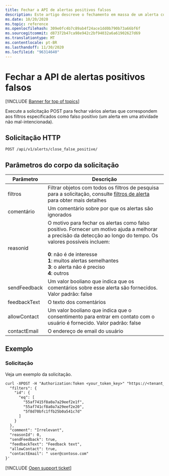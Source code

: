```yaml
---
title: Fechar a API de alertas positivos falsos
description: Este artigo descreve o fechamento em massa de um alerta como uma solicitação falsa positiva na API de alertas do Cloud App Security.
ms.date: 10/20/2020
ms.topic: reference
ms.openlocfilehash: 309e0fc4b7c89ab4f24ace1dd0b790b73a66bf6f
ms.sourcegitcommit: d87372b47ca98e942c2bf94032a6a61902627d69
ms.translationtype: MT
ms.contentlocale: pt-BR
ms.lasthandoff: 11/30/2020
ms.locfileid: "96314640"
---
```

# <a name="close-false-positive---alerts-api"></a>Fechar a API de alertas positivos falsos

[!INCLUDE [Banner for top of topics](includes/banner.md)]

Execute a solicitação POST para fechar vários alertas que correspondem aos filtros especificados como falso positivo (um alerta em uma atividade não mal-intencionada).

## <a name="http-request"></a>Solicitação HTTP

```rest
POST /api/v1/alerts/close_false_positive/
```

## <a name="request-body-parameters"></a>Parâmetros do corpo da solicitação

| Parâmetro | Descrição |
| --- | --- |
| filtros | Filtrar objetos com todos os filtros de pesquisa para a solicitação, consulte [filtros de alerta](api-alerts.md#filters) para obter mais detalhes |
| comentário | Um comentário sobre por que os alertas são ignorados |
| reasonid | O motivo para fechar os alertas como falso positivo. Fornecer um motivo ajuda a melhorar a precisão da detecção ao longo do tempo. Os valores possíveis incluem:<br /><br />**0**: não é de interesse<br />**1**: muitos alertas semelhantes<br />**3**: o alerta não é preciso<br />**4**: outros |
| sendFeedback | Um valor booliano que indica que os comentários sobre esse alerta são fornecidos. Valor padrão: false |
| feedbackText | O texto dos comentários |
| allowContact | Um valor booliano que indica que o consentimento para entrar em contato com o usuário é fornecido. Valor padrão: false |
| contactEmail | O endereço de email do usuário |

## <a name="example"></a>Exemplo

### <a name="request"></a>Solicitação

Veja um exemplo da solicitação.

```rest
curl -XPOST -H "Authorization:Token <your_token_key>" "https://<tenant_id>.<tenant_region>.contoso.com/api/v1/alerts/close_false_positive/" -d '{
  "filters": {
    "id": {
      "eq": [
        "55af7415f8a0a7a29eef2e1f",
        "55af741cf8a0a7a29eef2e20",
        "5f8d70bfc1ffb25b0a541c7d"
      ]
    }
  },
  "comment": "Irrelevant",
  "reasonId": 0,
  "sendFeedback": true,
  "feedbackText": "Feedback text",
  "allowContact": true,
  "contactEmail": " user@contoso.com"
}'
```

[!INCLUDE [Open support ticket](includes/support.md)]
